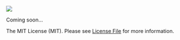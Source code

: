 
[<img src="https://github-ads.s3.eu-central-1.amazonaws.com/support-ukraine.svg?t=1" />](https://supportukrainenow.org)

[comment]: <> (# :package_description)

[comment]: <> ([![Latest Version on Packagist]&#40;https://img.shields.io/packagist/v/:vendor_slug/:package_slug.svg?style=flat-square&#41;]&#40;https://packagist.org/packages/:vendor_slug/:package_slug&#41;)

[comment]: <> ([![GitHub Tests Action Status]&#40;https://img.shields.io/github/workflow/status/:vendor_slug/:package_slug/run-tests?label=tests&#41;]&#40;https://github.com/:vendor_slug/:package_slug/actions?query=workflow%3Arun-tests+branch%3Amain&#41;)

[comment]: <> ([![GitHub Code Style Action Status]&#40;https://img.shields.io/github/workflow/status/:vendor_slug/:package_slug/Check%20&%20fix%20styling?label=code%20style&#41;]&#40;https://github.com/:vendor_slug/:package_slug/actions?query=workflow%3A"Check+%26+fix+styling"+branch%3Amain&#41;)

[comment]: <> ([![Total Downloads]&#40;https://img.shields.io/packagist/dt/:vendor_slug/:package_slug.svg?style=flat-square&#41;]&#40;https://packagist.org/packages/:vendor_slug/:package_slug&#41;)

[comment]: <> (## Installation)

Coming soon...

[//]: # (You can install the package via composer:)

[//]: # ()
[//]: # (```bash)

[//]: # (composer require khomerikik/laravel-bitgo-wallet)

[//]: # (```)

[//]: # ()
[//]: # (You can publish the config file with:)

[//]: # ()
[//]: # (```bash)

[//]: # (php artisan vendor:publish --provider="Khomeriki\BitgoWallet\BitgoServiceProvider")

[//]: # (```)

[//]: # ()
[//]: # (This is the contents of the published config file:)

[//]: # ()
[//]: # (```php)

[//]: # (return [)

[//]: # (    'use_mocks' => env&#40;'BITGO_USE_MOCKS', true&#41;,//for tests)

[//]: # ()
[//]: # (    'testnet' => env&#40;'BITGO_TESTNET', true&#41;,)

[//]: # ()
[//]: # (    'api_key' => env&#40;'BITGO_API_KEY'&#41;,)

[//]: # (    'v2_api_prefix' => 'api/v2/',)

[//]: # (    'testnet_api_url'=>'https://app.bitgo-test.com',)

[//]: # (    'mainnet_api_url'=>'https://app.bitgo.com',)

[//]: # (    'express_api_url' => env&#40;'BITGO_EXPRESS_API_URL'&#41;,)

[//]: # ()
[//]: # (    'default_coin' => env&#40;'BITGO_DEFAULT_COIN', 'tbtc'&#41;,)

[//]: # (    'webhook_callback_url' => env&#40;'BITGO_WEBHOOK_CALLBACK'&#41;,)

[//]: # (];)

[//]: # (```)

[//]: # ()
[//]: # (## Usage)

[//]: # ()
[//]: # (### Generate a wallet with webhooks)

[//]: # (```php)

[//]: # (use Khomeriki\BitgoWallet\Facades\Wallet;)

[//]: # ($wallet = Wallet::init&#40;coin: 'tbtc'&#41;)

[//]: # (                ->generate&#40;label: 'wallet label', passphrase: 'password'&#41;)

[//]: # (                ->addWebhook&#40;numConfirmations: 0&#41;)

[//]: # (                ->addWebhook&#40;numConfirmations: 1&#41;;)

[//]: # (                )
[//]: # (return $wallet;)

[//]: # (```)

[//]: # (### Add webhook on a wallet with custom callback url)

[//]: # (```php)

[//]: # (use Khomeriki\BitgoWallet\Facades\Wallet;)

[//]: # ($wallet = Wallet::init&#40;coin: 'tbtc', id: 'wallet-id'&#41;)

[//]: # (                ->addWebhook&#40;)

[//]: # (                    numConfirmations: 3, )

[//]: # (                    callbackUrl: 'https://your-domain.com/api/callback')

[//]: # (                &#41;;)

[//]: # (                )
[//]: # (return $wallet;)

[//]: # (```)

[//]: # ()
[//]: # (### Generate address on  an existing wallet)

[//]: # (```php)

[//]: # (use Khomeriki\BitgoWallet\Facades\Wallet;)

[//]: # ()
[//]: # ($wallet = Wallet::init&#40;coin: 'tbtc', id: 'your-wallet-id'&#41;)

[//]: # (                ->generateAddress&#40;label: 'address label'&#41;;)

[//]: # (                )
[//]: # (return $wallet->address;)

[//]: # (```)

[//]: # ()
[//]: # (### Check maximum spendable amount on a wallet)

[//]: # (```php)

[//]: # (use Khomeriki\BitgoWallet\Facades\Wallet;)

[//]: # ()
[//]: # ($maxSpendable = Wallet::init&#40;coin: 'tbtc', id: 'your-wallet-id'&#41;)

[//]: # (                ->getMaximumSpendable&#40;&#41;;)

[//]: # (                )
[//]: # (return $maxSpendable;)

[//]: # (```)

[//]: # ()
[//]: # (### Get all the transactions on wallet)

[//]: # (```php)

[//]: # (use Khomeriki\BitgoWallet\Facades\Wallet;)

[//]: # ()
[//]: # ($transfers = Wallet::init&#40;coin: 'tbtc', id: 'your-wallet-id'&#41;)

[//]: # (                ->getTransfers&#40;&#41;;)

[//]: # (                )
[//]: # (return $transfers;)

[//]: # (```)

[//]: # ()
[//]: # (### Get transfer by transfer id)

[//]: # (```php)

[//]: # (use Khomeriki\BitgoWallet\Facades\Wallet;)

[//]: # ()
[//]: # ($transfer = Wallet::init&#40;coin: 'tbtc', id: 'your-wallet-id'&#41;)

[//]: # (                ->getTransfer&#40;transferId: 'transferId'&#41;;)

[//]: # (                )
[//]: # (return $transfer;)

[//]: # (```)

[//]: # ()
[//]: # (### Send transfer from a wallet)

[//]: # ()
[//]: # (```php)

[//]: # (use Khomeriki\BitgoWallet\Data\Requests\TransferData;use Khomeriki\BitgoWallet\Data\Requests\TransferRecipientData;use Khomeriki\BitgoWallet\Facades\Wallet;)

[//]: # ()
[//]: # (//you can add as many recipients as you need :&#41;)

[//]: # ($recipient = TransferRecipientData::fromArray&#40;[)

[//]: # (    'amount' => 4934, )

[//]: # (    'address' => 'address')

[//]: # (]&#41;;)

[//]: # ($recipientOne = TransferRecipientData::fromArray&#40;[)

[//]: # (    'amount' => 4934, )

[//]: # (    'address' => 'address')

[//]: # (]&#41;;)

[//]: # ()
[//]: # ($transferData = TransferData::fromArray&#40;[)

[//]: # (    'walletPassphrase' => 'test',)

[//]: # (    'recipients' => [$recipient, $recipientOne])

[//]: # (]&#41;;)

[//]: # ()
[//]: # ($result = Wallet::init&#40;'tbtc', 'wallet-id'&#41;->sendTransfer&#40;$transferData&#41;;)

[//]: # ()
[//]: # (return $result;)

[//]: # (```)

[//]: # ()
[//]: # (## Testing)

[//]: # ()
[//]: # (```bash)

[//]: # (composer test)

[//]: # (```)

[//]: # ()
[//]: # (## Changelog)

[//]: # ()
[//]: # ([comment]: <> &#40;Please see [CHANGELOG]&#40;CHANGELOG.md&#41; for more information on what has changed recently.&#41;)

[//]: # ()
[//]: # ([comment]: <> &#40;## Contributing&#41;)

[//]: # ()
[//]: # ([comment]: <> &#40;Please see [CONTRIBUTING]&#40;https://github.com/spatie/.github/blob/main/CONTRIBUTING.md&#41; for details.&#41;)

[//]: # ()
[//]: # ([comment]: <> &#40;## Security Vulnerabilities&#41;)

[//]: # ()
[//]: # ([comment]: <> &#40;Please review [our security policy]&#40;../../security/policy&#41; on how to report security vulnerabilities.&#41;)

[//]: # ()
[//]: # (## Credits)

[//]: # ()
[//]: # (- [KhomerikiK]&#40;https://github.com/KhomerikiK&#41;)

[//]: # ()
[//]: # (## License)

The MIT License (MIT). Please see [License File](LICENSE.md) for more information.
